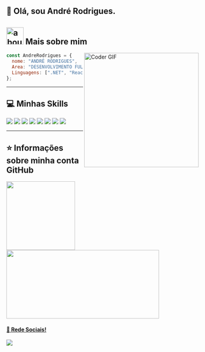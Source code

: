 <!--
Sites úteis:
https://devicon.dev/
https://github.com/Ileriayo/markdown-badges
https://github.com/anuraghazra/github-readme-stats/blob/master/readme.md
-->

## 👋 Olá, sou André Rodrigues. 

## <img width="45" alt="about" src="https://raw.github.com/elizarov/elizarov/master/about.png"> Mais sobre mim

<img alt="Coder GIF" align="right" width="300" src="https://cdn.dribbble.com/users/730703/screenshots/6581243/avento.gif" />

```JavaScript
const AndreRodrigues = {
  nome: "ANDRÉ RODRIGUES",
  Area: "DESENVOLVIMENTO FULL STACK",
  Linguagens: [".NET", "ReactJs", "SQL Server"],
};
```

----

## 💻 Minhas Skills
<section>
  <code><img src="https://img.shields.io/badge/.NET-5C2D91?style=for-the-badge&logo=.net&logoColor=white" /></code>
  <code><img src="https://img.shields.io/badge/react-%2320232a.svg?style=for-the-badge&logo=react&logoColor=%2361DAFB" /></code>
  <code><img src="https://img.shields.io/badge/html5-%23E34F26.svg?style=for-the-badge&logo=html5&logoColor=white" /></code>
  <code><img src="https://img.shields.io/badge/css3-%231572B6.svg?style=for-the-badge&logo=css3&logoColor=white" /></code>
  <code><img src="https://img.shields.io/badge/javascript-%23323330.svg?style=for-the-badge&logo=javascript&logoColor=%23F7DF1E" /></code>
  <code><img src="https://img.shields.io/badge/Microsoft%20SQL%20Server-CC2927?style=for-the-badge&logo=microsoft%20sql%20server&logoColor=white" /></code>
  <code><img src="https://img.shields.io/badge/python-3670A0?style=for-the-badge&logo=python&logoColor=ffdd54" /></code>
  <code><img src="https://img.shields.io/badge/java-%23ED8B00.svg?style=for-the-badge&logo=openjdk&logoColor=white" /></code>
</section>


---

## ⭐ Informações sobre minha conta GitHub

<section>
  <a href="https://github.com/andreluis-git">
  <img height="180em" src="https://github-readme-stats.vercel.app/api?username=andreluis-git&rank_icon=github&show_icons=true&theme=holi"/>
  <img height="180em" width="400em" src="https://github-readme-stats.vercel.app/api/top-langs/?username=andreluis-git&layout=compact&theme=holi"/>
</section>


[linkedin]: https://www.linkedin.com/in/andre-luis-rodrigues/

#### 📱 Rede Sociais!

<section>  
<a href="https://www.linkedin.com/in/andre-luis-rodrigues/" target="_blank">
  <img src="https://img.shields.io/badge/linkedin-%230077B5.svg?style=for-the-badge&logo=linkedin&logoColor=white" />
</a>
</section>
 
